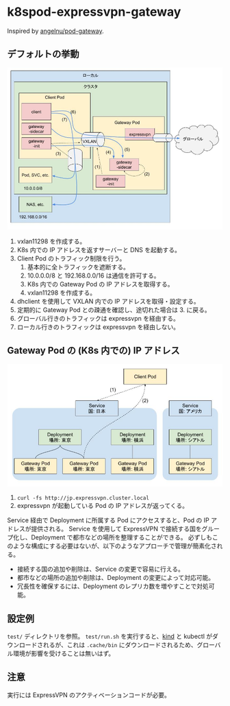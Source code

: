 # k8spod-expressvpn-gateway

Inspired by [angelnu/pod-gateway](https://github.com/angelnu/pod-gateway).

## デフォルトの挙動

![design](./docs/assets/images/design.jpg)

1. vxlan11298 を作成する。
2. K8s 内での IP アドレスを返すサーバーと DNS を起動する。
3. Client Pod のトラフィック制限を行う。
   1. 基本的に全トラフィックを遮断する。
   2. 10.0.0.0/8 と 192.168.0.0/16 は通信を許可する。
   3. K8s 内での Gateway Pod の IP アドレスを取得する。
   4. vxlan11298 を作成する。
4. dhclient を使用して VXLAN 内での IP アドレスを取得・設定する。
5. 定期的に Gateway Pod との疎通を確認し、途切れた場合は 3. に戻る。
6. グローバル行きのトラフィックは expressvpn を経由する。
7. ローカル行きのトラフィックは expressvpn を経由しない。

## Gateway Pod の (K8s 内での) IP アドレス

![resource](./docs/assets/images/resource.jpg)

1. `curl -fs http://jp.expressvpn.cluster.local`
2. expressvpn が起動している Pod の IP アドレスが返ってくる。

Service 経由で Deployment に所属する Pod にアクセスすると、Pod の IP アドレスが提供される。
Service を使用して ExpressVPN で接続する国をグループ化し、Deployment で都市などの場所を整理することができる。
必ずしもこのような構成にする必要はないが、以下のようなアプローチで管理が簡素化される。

- 接続する国の追加や削除は、Service の変更で容易に行える。
- 都市などの場所の追加や削除は、Deployment の変更によって対応可能。
- 冗長性を確保するには、Deployment のレプリカ数を増やすことで対処可能。

## 設定例

`test/` ディレクトリを参照。
`test/run.sh` を実行すると、[kind](https://github.com/kubernetes-sigs/kind) と kubectl がダウンロードされるが、これは `.cache/bin` にダウンロードされるため、グローバル環境が影響を受けることは無いはず。

## 注意

実行には ExpressVPN のアクティベーションコードが必要。
